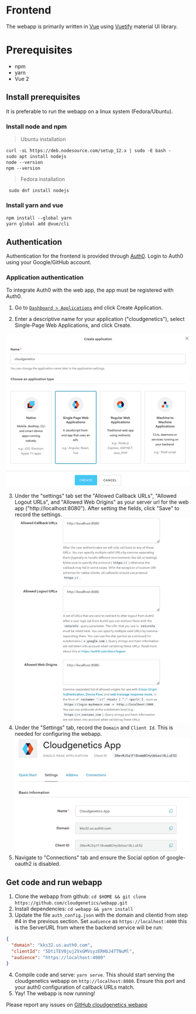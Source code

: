 # Frontend
The webapp is primarily written in [Vue](https://vuejs.org/) using [Vuetify](https://vuetifyjs.com/en/) material UI library.

# Prerequisites
  - npm
  - yarn
  - Vue 2

## Install prerequisites

It is preferable to run the webapp on a linux system (Fedora/Ubuntu).

### Install node and npm
> Ubuntu installation 

```shell
curl -sL https://deb.nodesource.com/setup_12.x | sudo -E bash -
sudo apt install nodejs
node --version
npm --version
```
> Fedora installation

```shell
 sudo dnf install nodejs
```

### Install yarn and vue

```shell
npm install --global yarn
yarn global add @vue/cli
```

## Authentication
Authentication for the frontend is provided through [Auth0](https://auth0.com/). Login to Auth0 using your Google/GitHub account. 

### Application authentication
To integrate Auth0 with the web app, the app must be registered with Auth0.

  1. Go to [`Dashboard > Applications`](https://manage.auth0.com/#/applications) and click Create Application.

  2. Enter a descriptive name for your application ("cloudgenetics"), select Single-Page Web Applications, and click Create. 
  
  ![Auth0 Create App](auth0app.png)
  
  3. Under the "settings" tab set the "Allowed Callback URLs", "Allowed Logout URLs", and "Allowed Web Origins" as your server url for the web app ("http://localhost:8080"). After setting the fields, click "Save" to record the settings.
  ![Auth0 App settings](auth0appsettings.png)
  4. Under the "Settings" tab, record the `Domain` and `Client Id`. This is needed for configuring the webapp.
  ![Auth0 Client ID and Domain](auth0appclientid.png)
  5. Navigate to "Connections" tab and ensure the Social option of google-oauth2 is disabled. 
  
## Get code and run webapp
  1. Clone the webapp from github: `cd $HOME && git clone https://github.com/cloudgenetics/webapp.git`
  2. Install dependencies: `cd webapp && yarn install`
  3. Update the file `auth_config.json` with the domain and clientid from step #4 in the previous section. Set `audience` as `https://localhost:4000` this is the ServerURL from where the backend service will be run:
  ```json
  {
    "domain": "kks32.us.auth0.com",
    "clientId": "5DtiTEV0juj2VxGMVsyzERHbJ4TTNuMl",
    "audience": "https://localhost:4000"
  }
  ```
  4. Compile code and serve: `yarn serve`. This should start serving the cloudgenetics webapp on `http://localhost:8080`. Ensure this port and your auth0 configuration of callback URLs match.
  5. Yay! The webapp is now running!
  
Please report any issues on [GitHub cloudgenetics webapp](https://github.com/cloudgenetics/webapp/issues)

